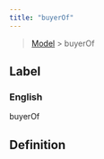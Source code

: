 ```yaml
---
title: "buyerOf"
---
```


> [Model](../../) > buyerOf

## Label

### English
buyerOf


## Definition



    
